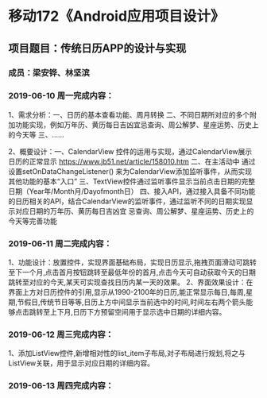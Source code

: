 # 移动172《Android应用项目设计》
## 项目题目：传统日历APP的设计与实现
### 成员：梁安铧、林坚滨

### 2019-06-10 周一完成内容：
1、需求分析：一、日历的基本查看功能、周月转换
            二、不同日期所对应的多个附加功能实现，例如万年历、黄历每日吉凶宜忌查询、周公解梦、星座运势、历史上的今天等
            三、……

2、概要设计：一、CalendarView 控件的运用与实现，通过CalendarView展示日历的正常显示
               https://www.jb51.net/article/158010.htm
            二、在主活动中 通过设置setOnDataChangeListener() 来为CalendarView添加监听事件，从而实现其他功能的基本“入口”
            三、TextView控件通过监听事件显示当前点击日期的完整日期（Year年/Month月/Dayofmonth日）
            四、接入API，通过接入具备不同功能的日历相关的API，结合CalendarView的监听事件，通过监听不同的日期实现显示对应日期的万年历、黄历每日吉凶宜             忌查询、周公解梦、星座运势、历史上的今天等完善功能

### 2019-06-11 周二完成内容：
1、功能设计：放置控件，实现界面基础布局，实现日历显示,拖拽页面滑动可跳转至下一个月,点击首月按钮跳转至最低年份的首月,点击今天可自动获取今天的日期跳转至对应的今天,某天可实现查找日历内某一天的效果。
2、界面效果设计：在界面上方对日历控件的引用,显示从1990-2100年的日历,能正常显示每日,每周,星期,节假日,传统节日等等,日历上方中间显示当前选中的时间,时间左右两个箭头能够点击跳转至上下月,日历下方预留空间用于显示选中日期的详细内容。


### 2019-06-12 周三完成内容：
1、添加ListView控件,新增相对性的list_item子布局,对子布局进行规划,将之与ListView关联，用于显示对应日期的详细内容。

### 2019-06-13 周四完成内容：
